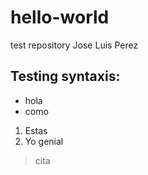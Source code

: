 # hello-world
test repository
  Jose Luis Perez
## Testing syntaxis:
* hola
* como
1. Estas
2. Yo genial

> cita
